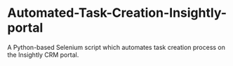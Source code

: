 # Automated-Task-Creation-Insightly-portal
A Python-based Selenium script which automates task creation process on the Insightly CRM portal.
